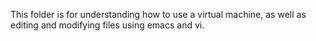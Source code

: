 This folder is for understanding how to use a virtual machine, as well as editing and modifying files using emacs and vi.

